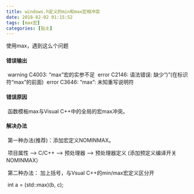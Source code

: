 ```yaml
---
title: windows.h定义的min和max宏相冲突
date: 2018-02-02 01:15:52
tags: [max宏]
categories: [贴士]
---
```


使用max，遇到这么个问题<!-- more -->

#### 错误输出

​    warning C4003: “max”宏的实参不足
​    error C2146: 语法错误: 缺少“)”(在标识符“max”的前面)
​    error C3646: “max”: 未知重写说明符

#### 错误原因

​    函数模板max与Visual C++中的全局的宏max冲突。

#### 解决办法

​    第一种办法(推荐)：添加宏定义NOMINMAX。

​    项目属性   ——> C/C++ ——> 预处理器 ——> 预处理器定义 (添加预定义编译开关NOMINMAX）

​    第二种办法： 加上括号，与Vsual C++的min/max宏定义区分开

​    int a = (std::max)(b, c);   